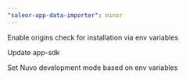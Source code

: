 ```yaml
---
"saleor-app-data-importer": minor
---
```


Enable origins check for installation via env variables

Update app-sdk

Set Nuvo development mode based on env variables
